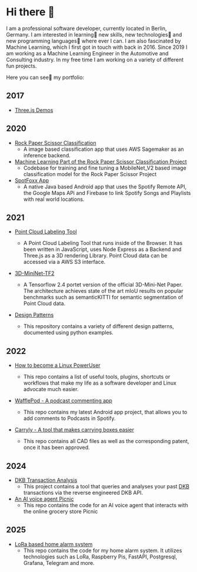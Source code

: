 # Hi there 👋
I am a professional software developer, currently located in Berlin, Germany. I am interested in learning🌱 new skills, new technologies🤖 and new programming
languages👾 where ever I can. I am also fascinated by Machine Learning, which I first got in touch with back in 2016. Since 2019 I am working as a Machine
Learning Engineer in the Automotive and Consulting industry. In my free time I am working on a variety of different fun projects. 

Here you can see👀 my portfolio:

## 2017
- [Three.js Demos](https://github.com/Jensssen/Three.js)

## 2020
- [Rock Paper Scissor Classification](https://github.com/Jensssen/Image-Classification-App)
  - A image based classification app that uses AWS Sagemaker as an inference backend.
- [Machine Learning Part of the Rock Paper Scissor Classification Project](https://github.com/Jensssen/rock_paper_scissor_classification)
  - Codebase for training and fine tuning a MobileNet_V2 based image classification model for the Rock Paper Scissor Project
- [SpotFoxx App](https://github.com/Jensssen/SpotFoxx)
  - A native Java based Android app that uses the Spotify Remote API, the Google Maps APi and Firebase to link Spotify Songs and Playlists with real world locations. 

## 2021
- [Point Cloud Labeling Tool](https://github.com/Jensssen/Pointcloud_Labeling_Tool)
  - A Point Cloud Labeling Tool that runs inside of the Browser. It has been written in JavaScript, uses Node Express as a Backend and Three.js as a 3D rendering Library. Point Cloud data can be accessed via a AWS S3 interface.

- [3D-MiniNet-TF2](https://github.com/Jensssen/3D-MiniNet-TF2)
  - A Tensorflow 2.4 portet version of the official 3D-Mini-Net Paper. The architecture achieves state of the art mIoU results on popular benchmarks such as semanticKITTI for semantic segmentation of Point Cloud data.
  
- [Design Patterns](https://github.com/Jensssen/design_patterns)
  - This repository contains a variety of different design patterns, documented using python examples.

## 2022
- [How to become a Linux PowerUser](https://github.com/Jensssen/How-to-become-a-Linux-PowerUser)
  - This repo contains a list of useful tools, plugins, shortcuts or workflows that make my life as a software developer and Linux advocate much easier.

- [WafflePod - A podcast commenting app](https://github.com/Jensssen/wafflepod)
  - This repo contains my latest Android app project, that allows you to add comments to Podcasts in Spotify. 

- [Carryly - A tool that makes carrying boxes easier](https://github.com/Jensssen/Carryly)
  - This repo contains all CAD files as well as the corresponding patent, once it has been approved.  

## 2024
- [DKB Transaction Analysis](https://github.com/Jensssen/DKB-transaction-analysis)
  - This project contains a tool that queries and analyses your past [DKB](https://www.dkb.de/) transactions via the reverse engineered DKB API.
- [An AI voice agent Picnic](https://github.com/Jensssen/picnic-ai-agent)
  - This repo contains the code for an AI voice agent that interacts with the online grocery store Picnic
 
## 2025
- [LoRa based home alarm system](https://github.com/Jensssen/LoRa-intrusion-detection-system)
  - This repo contains the code for my home alarm system. It utilizes technologies such as LoRa, Raspberry Pis, FastAPI, Postgresql, Grafana, Telegram and more.

